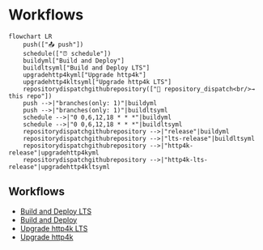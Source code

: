 # Workflows

```mermaid
flowchart LR
    push(["📤 push"])
    schedule(["⏰ schedule"])
    buildyml["Build and Deploy"]
    buildltsyml["Build and Deploy LTS"]
    upgradehttp4kyml["Upgrade http4k"]
    upgradehttp4kltsyml["Upgrade http4k LTS"]
    repositorydispatchgithubrepository(["🔔 repository_dispatch<br/>→ this repo"])
    push -->|"branches(only: 1)"|buildyml
    push -->|"branches(only: 1)"|buildltsyml
    schedule -->|"0 0,6,12,18 * * *"|buildyml
    schedule -->|"0 0,6,12,18 * * *"|buildltsyml
    repositorydispatchgithubrepository -->|"release"|buildyml
    repositorydispatchgithubrepository -->|"lts-release"|buildltsyml
    repositorydispatchgithubrepository -->|"http4k-release"|upgradehttp4kyml
    repositorydispatchgithubrepository -->|"http4k-lts-release"|upgradehttp4kltsyml
```

## Workflows

- [Build and Deploy LTS](./build-lts/)
- [Build and Deploy](./build/)
- [Upgrade http4k LTS](./upgrade_http4k-lts/)
- [Upgrade http4k](./upgrade_http4k/)